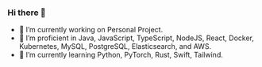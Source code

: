### Hi there 👋

- 🔭 I’m currently working on Personal Project.
- 💼 I’m proficient in Java, JavaScript, TypeScript, NodeJS, React, Docker, Kubernetes, MySQL, PostgreSQL, Elasticsearch, and AWS.
- 🌱 I’m currently learning Python, PyTorch, Rust, Swift, Tailwind.
